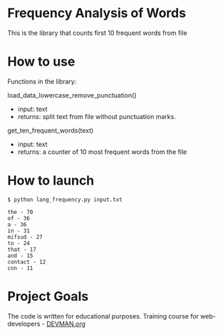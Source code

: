 # Frequency Analysis of Words

This is the library that counts first 10 frequent words from file

# How to use

Functions in the library:

load_data_lowercase_remove_punctuation()

* input: text
* returns: split text from file without punctuation marks.

get_ten_frequent_words(text)

* input: text
* returns: a counter of 10 most frequent words from the file

# How to launch
```
$ python lang_frequency.py input.txt

the - 70
of - 36
a - 36
in - 31
mifsud - 27
to - 24
that - 17
and - 15
contact - 12
cnn - 11
```

# Project Goals

The code is written for educational purposes. Training course for web-developers - [DEVMAN.org](https://devman.org)

